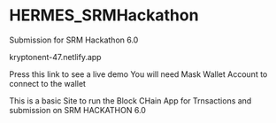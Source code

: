 # HERMES_SRMHackathon
Submission for SRM Hackathon 6.0

kryptonent-47.netlify.app

Press this link to see a live demo
You will need Mask Wallet Account to connect to the wallet

This is a basic Site to run the Block CHain App for Trnsactions and submission on SRM HACKATHON 6.0 


